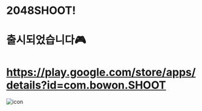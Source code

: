 # 2048SHOOT!
# 출시되었습니다🎮
# https://play.google.com/store/apps/details?id=com.bowon.SHOOT
![icon]( https://play-lh.googleusercontent.com/Hmifw_NdukdIjbuvBkJEKvPDF8RkXbHoi-3yrPsNRAePgX5GREq6U7WQP8ViFd1k0w=w240-h480-rw)
